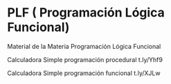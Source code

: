 # PLF ( Programación Lógica Funcional)
Material de la Materia Programación Lógica Funcional

Calculadora Simple programación procedural
t.ly/Yhf9


Calculadora Simple programación funcional
t.ly/XJLw


